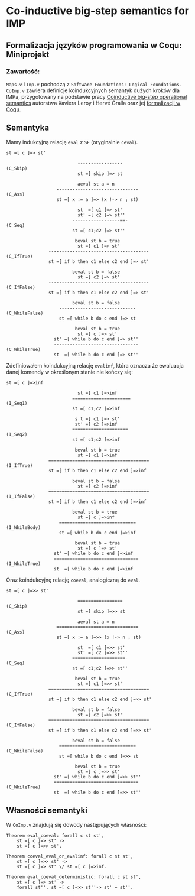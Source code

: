 # Co-inductive big-step semantics for IMP
## Formalizacja języków programowania w Coqu: Miniprojekt

### Zawartość:
`Maps.v` i `Imp.v` pochodzą z `Software Foundations: Logical Foundations`.
`CoImp.v` zawiera definicje koindukcyjnych semantyk dużych kroków dla IMPa, przygotowany na podstawie pracy [Coinductive big-step operational semantics](https://www.sciencedirect.com/science/article/pii/S0890540108001296) autorstwa Xaviera Leroy i Hervé Gralla oraz jej [formalizacji w Coqu](https://xavierleroy.org/coindsem/).

## Semantyka
Mamy indukcyjną relację `eval` z `SF` (oryginalnie `ceval`).
```Coq
st =[ c ]=> st'

                           -----------------                            (C_Skip)
                           st =[ skip ]=> st

                           aeval st a = n
                   -------------------------------                       (C_Ass)
                   st =[ x := a ]=> (x !-> n ; st)

                           st  =[ c1 ]=> st'
                           st' =[ c2 ]=> st''
                         ------------------==-                           (C_Seq)
                         st =[ c1;c2 ]=> st''

                          beval st b = true
                           st =[ c1 ]=> st'
                --------------------------------------                (C_IfTrue)
                st =[ if b then c1 else c2 end ]=> st'

                         beval st b = false
                           st =[ c2 ]=> st'
                --------------------------------------               (C_IfFalse)
                st =[ if b then c1 else c2 end ]=> st'

                         beval st b = false
                    -----------------------------                 (C_WhileFalse)
                    st =[ while b do c end ]=> st

                          beval st b = true
                           st =[ c ]=> st'
                  st' =[ while b do c end ]=> st''
                  --------------------------------                 (C_WhileTrue)
                  st  =[ while b do c end ]=> st''
```

Zdefiniowałem koindukcyjną relację `evalinf`, która oznacza że ewaluacja danej komendy w określonym stanie nie kończy się:
```Coq
st =[ c ]=>inf

                           st =[ c1 ]=>inf
                         ======================                         (I_Seq1)
                         st =[ c1;c2 ]=>inf

                          s t =[ c1 ]=> st'
                          st' =[ c2 ]=>inf
                         =====================                          (I_Seq2)
                         st =[ c1;c2 ]=>inf

                          beval st b = true
                           st =[ c1 ]=>inf
                ======================================                (I_IfTrue)
                st =[ if b then c1 else c2 end ]=>inf

                         beval st b = false
                           st =[ c2 ]=>inf
                ======================================               (I_IfFalse)
                st =[ if b then c1 else c2 end ]=>inf

                         beval st b = true
                           st =[ c ]=>inf
                    =============================                  (I_WhileBody)
                    st =[ while b do c end ]=>inf

                          beval st b = true
                           st =[ c ]=> st'
                  st' =[ while b do c end ]=>inf
                  ================================                 (I_WhileTrue)
                  st  =[ while b do c end ]=>inf

```

Oraz koindukcyjnę relację `coeval`, analogiczną do `eval`.
```Coq
st =[ c ]=>> st'

                           =================                            (C_Skip)
                           st =[ skip ]=>> st

                           aeval st a = n
                   ===============================                       (C_Ass)
                   st =[ x := a ]=>> (x !-> n ; st)

                           st  =[ c1 ]=>> st'
                           st' =[ c2 ]=>> st''
                         ====================-                           (C_Seq)
                         st =[ c1;c2 ]=>> st''

                          beval st b = true
                           st =[ c1 ]=>> st'
                ======================================                (C_IfTrue)
                st =[ if b then c1 else c2 end ]=>> st'

                         beval st b = false
                           st =[ c2 ]=>> st'
                ======================================               (C_IfFalse)
                st =[ if b then c1 else c2 end ]=>> st'

                         beval st b = false
                    =============================                 (C_WhileFalse)
                    st =[ while b do c end ]=>> st

                          beval st b = true
                           st =[ c ]=>> st'
                  st' =[ while b do c end ]=>> st''
                  ================================                 (C_WhileTrue)
                  st  =[ while b do c end ]=>> st''
```

## Własności semantyki

W `CoImp.v` znajdują się dowody następujących własności:

```Coq
Theorem eval_coeval: forall c st st',
    st =[ c ]=> st' ->
    st =[ c ]=>> st'.

Theorem coeval_eval_or_evalinf: forall c st st',
    st =[ c ]=>> st' ->
    st =[ c ]=> st' \/ st =[ c ]=>inf.

Theorem eval_coeval_deterministic: forall c st st',
    st =[ c ]=> st' ->
    forall st'', st =[ c ]=>> st''-> st' = st''.
```